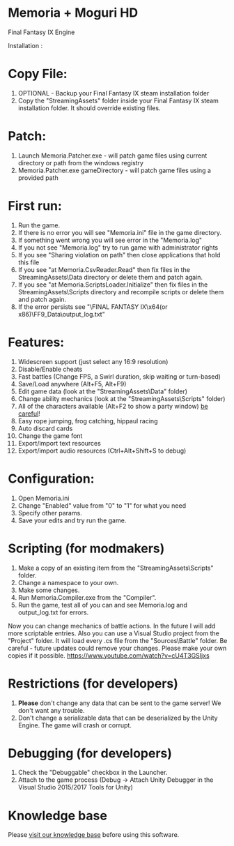 # Memoria + Moguri HD 
Final Fantasy IX Engine

Installation :

# Copy File:
1. OPTIONAL  - Backup your Final Fantasy IX steam installation folder
2. Copy the "StreamingAssets" folder inside your Final Fantasy IX steam installation folder. It should override existing files.

# Patch:
1. Launch Memoria.Patcher.exe - will patch game files using current directory or path from the windows registry
2. Memoria.Patcher.exe gameDirectory - will patch game files using a provided path


# First run:
1. Run the game.
2. If there is no error you will see "Memoria.ini" file in the game directory.
3. If something went wrong you will see error in the "Memoria.log"
4. If you not see "Memoria.log" try to run game with administrator rights
5. If you see "Sharing violation on path" then close applications that hold this file
6. If you see "at Memoria.CsvReader.Read" then fix files in the StreamingAssets\Data directory or delete them and patch again.
7. If you see "at Memoria.ScriptsLoader.Initialize" then fix files in the StreamingAssets\Scripts directory and recompile scripts or delete them and patch again.
8. If the error persists see "\FINAL FANTASY IX\x64(or x86)\FF9_Data\output_log.txt"


# Features:
1. Widescreen support (just select any 16:9 resolution)
2. Disable/Enable cheats
3. Fast battles (Change FPS, a Swirl duration, skip waiting or turn-based)
4. Save/Load anywhere (Alt+F5, Alt+F9) 
5. Edit game data (look at the "StreamingAssets\Data" folder)
6. Change ability mechanics (look at the "StreamingAssets\Scripts" folder)
7. All of the characters available (Alt+F2 to show a party window) [be careful](https://github.com/Albeoris/Memoria/issues/3)!
8. Easy rope jumping, frog catching, hippaul racing
9. Auto discard cards
10. Change the game font
11. Export/import text resources
12. Export/import audio resources (Ctrl+Alt+Shift+S to debug)


# Configuration:
1. Open Memoria.ini
2. Change "Enabled" value from "0" to "1" for what you need
3. Specify other params.
4. Save your edits and try run the game.


# Scripting (for modmakers)
1. Make a copy of an existing item from the "StreamingAssets\Scripts" folder.
2. Change a namespace to your own.
3. Make some changes.
4. Run Memoria.Compiler.exe from the "Compiler".
5. Run the game, test all of you can and see Memoria.log and output_log.txt for errors.

Now you can change mechanics of battle actions. In the future I will add more scriptable entries.
Also you can use a Visual Studio project from the "Project" folder. It will load every .cs file from the "Sources\Battle" folder.
Be careful - future updates could remove your changes. Please make your own copies if it possible.
https://www.youtube.com/watch?v=cU4T3GSIjxs


# Restrictions (for developers)
1. **Please** don't change any data that can be sent to the game server! We don't want any trouble.
2. Don't change a serializable data that can be deserialized by the Unity Engine. The game will crash or corrupt.


# Debugging (for developers)
1. Check the "Debuggable" checkbox in the Launcher.
2. Attach to the game process (Debug -> Attach Unity Debugger in the Visual Studio 2015/2017 Tools for Unity)


# Knowledge base
Please [visit our knowledge base](../../wiki#knowledge-base) before using this software.
